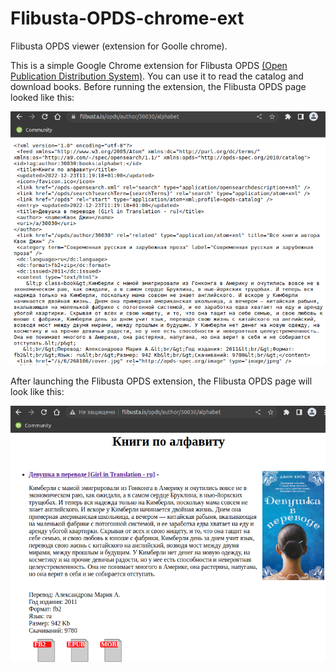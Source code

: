 # Flibusta-OPDS-chrome-ext
Flibusta OPDS viewer (extension for Goolle chrome).

This is a simple Google Chrome extension for Flibusta OPDS [(Open Publication Distribution System)](https://en.wikipedia.org/wiki/Open_Publication_Distribution_System). You can use it to read the catalog and download books. Before running the extension, the Flibusta OPDS page looked like this:

![Before running the extension](https://github.com/bigbigmdm/Flibusta-OPDS-chrome-ext/blob/main/img/before.png) 

After launching the Flibusta OPDS extension, the Flibusta OPDS page will look like this:

![After running the extension](https://github.com/bigbigmdm/Flibusta-OPDS-chrome-ext/blob/main/img/after.png) 
